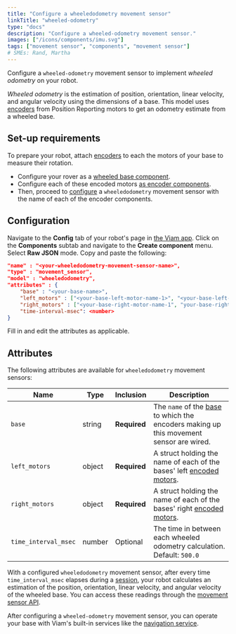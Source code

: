 ```yaml
---
title: "Configure a wheeledodometry movement sensor"
linkTitle: "wheeled-odometry"
type: "docs"
description: "Configure a wheeled-odometry movement sensor."
images: ["/icons/components/imu.svg"]
tags: ["movement sensor", "components", "movement sensor"]
# SMEs: Rand, Martha
---
```


Configure a `wheeled-odometry` movement sensor to implement _wheeled odometry_ on your robot.

_Wheeled odometry_ is the estimation of position, orientation, linear velocity, and angular velocity using the dimensions of a base.
This model uses [encoders](/components/encoder/) from Position Reporting motors to get an odometry estimate from a wheeled base.

## Set-up requirements

To prepare your robot, attach [encoders](/components/encoder/) to each the motors of your base to measure their rotation.

- Configure your rover as a [wheeled base component](/components/base/wheeled/).
- Configure each of these encoded motors [as encoder components](/components/encoder/#configuration).
- Then, proceed to [configure](#configuration) a `wheeledodometry` movement sensor with the name of each of the encoder components.

## Configuration

Navigate to the **Config** tab of your robot's page in [the Viam app](https://app.viam.com).
Click on the **Components** subtab and navigate to the **Create component** menu.
Select **Raw JSON** mode.
Copy and paste the following:

```json {class="line-numbers linkable-line-numbers"}
"name" : "<your-wheeledodometry-movement-sensor-name>",
"type" : "movement_sensor",
"model" : "wheeledodometry",
"attributes" : {
    "base" : "<your-base-name>",
    "left_motors" : ["<your-base-left-motor-name-1>", "<your-base-left-motor-name-2>"],
    "right_motors" : ["<your-base-right-motor-name-1", "your-base-right-motor-name-2>"],
    "time-interval-msec": <number>
}
```

Fill in and edit the attributes as applicable.

## Attributes

The following attributes are available for `wheeledodometry` movement sensors:

| Name | Type | Inclusion | Description |
| ---- | ---- | --------- | ----------- |
| `base` | string | **Required** | The `name` of the [base](/components/base/) to which the encoders making up this movement sensor are wired. |
| `left_motors` | object | **Required** | A struct holding the name of each of the bases' left [encoded motors](/components/encoder/). |
| `right_motors` | object | **Required** | A struct holding the name of each of the bases' right [encoded motors](/components/encoder/). |
| `time_interval_msec` | number | Optional | The time in between each wheeled odometry calculation. <br> Default: `500.0` </br> |

With a configured `wheeledodometry` movement sensor, after every time `time_interval_msec` elapses during a [session](/program/apis/sessions/), your robot calculates an estimation of the position, orientation, linear velocity, and angular velocity of the wheeled base.
You can access these readings through the [movement sensor API](/components/movement-sensor/#api).

After configuring a `wheeled-odometry` movement sensor, you can operate your base with Viam's built-in services like the [navigation service](/services/navigation/).
